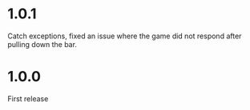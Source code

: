 # 1.0.1

Catch exceptions, fixed an issue where the game did not respond after pulling down the bar.

# 1.0.0

First release